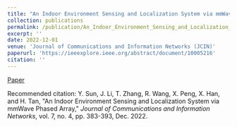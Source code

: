 ```yaml
---
title: "An Indoor Environment Sensing and Localization System via mmWave Phased Array"
collection: publications
permalink: /publication/An_Indoor_Environment_Sensing_and_Localization_System_via_mmWave_Phased_Array
excerpt: ''
date: 2022-12-01
venue: 'Journal of Communications and Information Networks (JCIN)'
paperurl: 'https://ieeexplore.ieee.org/abstract/document/10005216'
citation: ''
---
```



[Paper](http://yfsun0327.github.io/files/An_Indoor_Environment_Sensing_and_Localization_System_via_mmWave_Phased_Array.pdf)

Recommended citation: Y. Sun, J. Li, T. Zhang, R. Wang, X. Peng, X. Han, and H. Tan, "An Indoor Environment Sensing and Localization System via mmWave Phased Array," <i>Journal of Communications and Information Networks</i>, vol. 7, no. 4, pp. 383-393, Dec. 2022.
